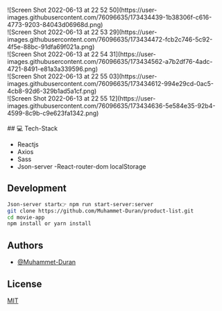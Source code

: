 <br/>
![Screen Shot 2022-06-13 at 22 52 50](https://user-images.githubusercontent.com/76096635/173434439-1b38306f-c616-4773-9203-84043d06968d.png)
<br/>
![Screen Shot 2022-06-13 at 22 53 29](https://user-images.githubusercontent.com/76096635/173434472-fcb2c746-5c92-4f5e-88bc-91dfa69f021a.png)
<br/>
![Screen Shot 2022-06-13 at 22 54 31](https://user-images.githubusercontent.com/76096635/173434562-a7b2df76-4adc-4721-8491-e81a3a339596.png)
<br/>
![Screen Shot 2022-06-13 at 22 55 03](https://user-images.githubusercontent.com/76096635/173434612-994e29cd-0ac5-4cb8-92d6-329b1ad5a1cf.png)

<br/>
![Screen Shot 2022-06-13 at 22 55 12](https://user-images.githubusercontent.com/76096635/173434636-5e584e35-92b4-4599-8c9b-c9e623fa1342.png)
<br/>
<br/>
## 💻 Tech-Stack

- Reactjs
- Axios
- Sass
- Json-server
-React-router-dom
localStorage

## Development



```bash
Json-server start👉 npm run start-server:server
git clone https://github.com/Muhammet-Duran/product-list.git
cd movie-app
npm install or yarn install
```

## Authors

- [@Muhammet-Duran](https://github.com/Muhammet-Duran)

## License

[MIT](https://choosealicense.com/licenses/mit/)
